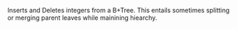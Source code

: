 Inserts and Deletes integers from a B+Tree. This entails sometimes splitting or merging parent leaves while mainining hiearchy. 
